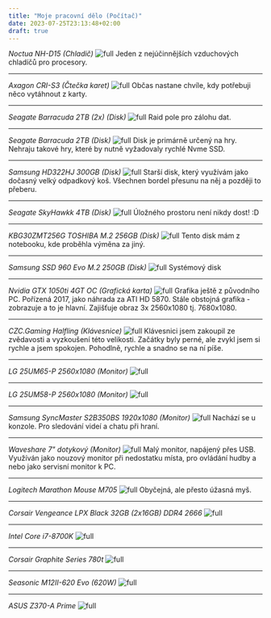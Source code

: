 ```yaml
---
title: "Moje pracovní dělo (Počítač)"
date: 2023-07-25T23:13:48+02:00
draft: true
---
```


*Noctua NH-D15 (Chladič)*
![full](1.jpg)
Jeden z nejúčinnějších vzduchových chladíčů pro procesory.

---

*Axagon CRI-S3 (Čtečka karet)*
![full](2.jpg)
Občas nastane chvíle, kdy potřebuji něco vytáhnout z karty.

---

*Seagate Barracuda 2TB (2x) (Disk)*
![full](3.jpg)
Raid pole pro zálohu dat.

---

*Seagate Barracuda 2TB (Disk)*
![full](4.jpg)
Disk je primárně určený na hry. Nehraju takové hry, které by nutně vyžadovaly rychlé Nvme SSD.

---

*Samsung HD322HJ 300GB (Disk)*
![full](5.jpg)
Starší disk, který využívám jako dočasný velký odpadkový koš. Všechnen bordel přesunu na něj a později to přeberu.

---

*Seagate SkyHawkk 4TB (Disk)*
![full](20.jpg)
Úložného prostoru není nikdy dost! :D

---

*KBG30ZMT256G TOSHIBA M.2 256GB (Disk)*
![full](6.jpg)
Tento disk mám z notebooku, kde proběhla výměna za jiný.

---

*Samsung SSD 960 Evo M.2 250GB (Disk)*
![full](7.jpg)
Systémový disk

---

*Nvidia GTX 1050ti 4GT OC (Grafická karta)*
![full](8.jpg)
Grafika ještě z původního PC. Pořízená 2017, jako náhrada za ATI HD 5870. Stále obstojná grafika - zobrazuje a to je hlavní. Zajišťuje obraz 3x 2560x1080 tj. 7680x1080.

---

*CZC.Gaming Halfling (Klávesnice)*
![full](9.jpg)
Klávesnici jsem zakoupil ze zvědavosti a vyzkoušení této velikosti. Začátky byly perné, ale zvykl jsem si rychle a jsem spokojen. Pohodlně, rychle a snadno se na ní píše.

---

*LG 25UM65-P 2560x1080 (Monitor)*
![full](10.jpg)

---

*LG 25UM58-P 2560x1080 (Monitor)*
![full](11.jpg)

---

*Samsung SyncMaster S2B350BS 1920x1080 (Monitor)*
![full](12.jpg)
Nachází se u konzole. Pro sledování videí a chatu při hraní.

---

*Waveshare 7" dotykový (Monitor)*
![full](13.jpg)
Malý monitor, napájený přes USB. Využíván jako nouzový monitor při nedostatku místa, pro ovládání hudby a nebo jako servisní monitor k PC.

---

*Logitech Marathon Mouse M705*
![full](14.jpg)
Obyčejná, ale přesto úžasná myš.

---

*Corsair Vengeance LPX Black 32GB (2x16GB) DDR4 2666*
![full](15.jpg)

---

*Intel Core i7-8700K*
![full](16.jpg)

---

*Corsair Graphite Series 780t*
![full](17.jpg)

---

*Seasonic M12II-620 Evo (620W)*
![full](18.jpg)

---

*ASUS Z370-A Prime*
![full](19.jpg)

